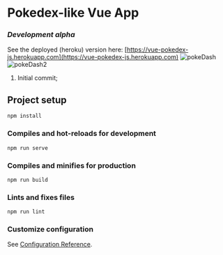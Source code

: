 # Pokedex-like Vue App

### _Development alpha_

See the deployed (heroku) version here: [https://vue-pokedex-js.herokuapp.com](https://vue-pokedex-js.herokuapp.com)
![pokeDash](https://github.com/javiside/pokedex/blob/main/src/assets/img.png)
![pokeDash2](https://github.com/javiside/pokedex/blob/main/src/assets/img2.png)

1. Initial commit;

## Project setup

`npm install`

### Compiles and hot-reloads for development

`npm run serve`

### Compiles and minifies for production

`npm run build`

### Lints and fixes files

`npm run lint`

### Customize configuration

See [Configuration Reference](https://cli.vuejs.org/config/).

